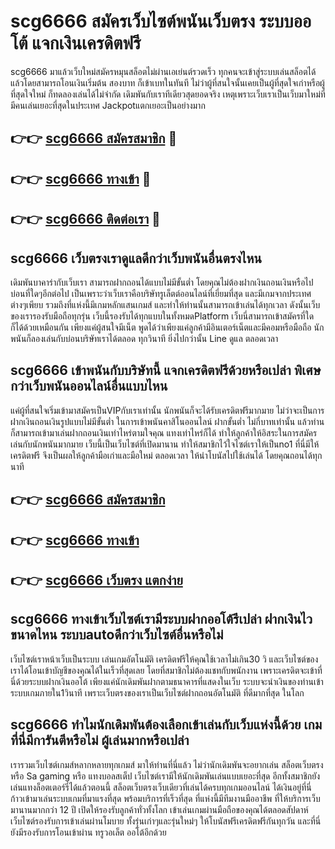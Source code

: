 # scg6666 สมัครเว็บไซต์พนันเว็บตรง ระบบออโต้ แจกเงินเครดิตฟรี

scg6666 มาแล้วเว็บใหม่สมัครหมุนสล็อตไม่ผ่านเอเย่นต์รวดเร็ว ทุกคนจะเข้าสู่ระบบเล่นสล็อตได้แล้วโดยสามารถโอนเงินเริ่มต้น สองบาท ก็เข้าเบทในทันที ไม่ว่าผู้ที่สนใจนั้นเคยเป็นผู้ที่สุดใจเก่าหรือผู้ที่สุดใจใหม่ ก็ทดลองเล่นได้ไม่จำกัด เดิมพันกับเราทีเดียวสุดยอดจริง เหตุเพราะเว็บเราเป็นเว็บมาใหม่ที่มีคนเล่นเยอะที่สุดในประเทศ Jackpotแตกเยอะเป็นอย่างมาก

## 👉👉 [scg6666 สมัครสมาชิก](https://bit.ly/3Ckzg5n) 🎰
## 👉👉 [scg6666 ทางเข้า](https://bit.ly/3Ckzg5n) 🎰
## 👉👉 [scg6666 ติดต่อเรา](https://bit.ly/3Ckzg5n) 🎰

## scg6666 เว็บตรงเราดูแลดีกว่าเว็บพนันอื่นตรงไหน
เดิมพันบาคาร่ากับเว็บเรา สามารถฝากถอนได้แบบไม่มีขั้นต่ำ โดยคุณไม่ต้องฝากเงินถอนเงินหรือไปบ่อนที่ใดๆอีกต่อไป เป็นเพราะว่าเว็บเราคือบริษัทรูเล็ตต์ออนไลน์ที่เยี่ยมที่สุด และมีเกมจากประเทศต่างๆเพียบ รวมถึงที่แห่งนี้มีเกมหลักแสนเกมส์ และทำให้ท่านนั้นสามารถเข้าเล่นได้ทุกเวลา ดังนั้นเว็บของเรารองรับมือถือทุกรุ่น เว็บนี้รองรับได้ทุกแบบในทั้งหมดPlatform เว็บนี่สามารถเข้าสมัครที่ใดก็ได้ด้วยเหมือนกัน เพียงแค่ผู้สนใจมีเน็ต พูดได้ว่าเพียงแค่ลูกค้ามีอินเตอร์เน็ตและมีคอมหรือมือถือ นักพนันก็ลองเล่นกับบ่อนบริษัทเราได้ตลอด ทุกวินาที ยิ่งไปกว่านั้น Line ดูแล ตลอดเวลา

## scg6666 เข้าพนันกับบริษัทนี้ แจกเครดิตฟรีด้วยหรือเปล่า พิเศษกว่าเว็บพนันออนไลน์อื่นแบบไหน
แค่ผู้ที่สนใจเริ่มเข้ามาสมัครเป็นVIPกับเราเท่านั้น นักพนันก็จะได้รับเครดิตฟรีมากมาย ไม่ว่าจะเป็นการฝากเงินถอนเงินรูปแบบไม่มีขั้นต่ำ ในการเข้าพนันคาสิโนออนไลน์ ฝากขั้นต่ำ ไม่กี่บาทเท่านั้น แล้วท่านก็สามารถเข้ามาเล่นฝากถอนเงินเท่าไหร่ตามใจคุณ แทงเท่าไหร่ก็ได้ ทำให้ลูกค้าให้อิสระในการสมัครเล่นกับนักพนันมากมาย เว็บนี้เป็นเว็บไซต์ที่เปิดมานาน ทำให้สมาชิกไว้ใจไซต์เราให้เป็นno1 ที่นี่มีให้เครดิตฟรี จึงเป็นผลให้ลูกค้ามือเก่าและมือใหม่ ตลอดเวลา ให้นำโบนัสไปใช้เล่นได้ โดยคุณถอนได้ทุกนาที

## 👉👉 [scg6666 สมัครสมาชิก](https://bit.ly/3Ckzg5n)
## 👉👉 [scg6666 ทางเข้า](https://bit.ly/3Ckzg5n)
## 👉👉 [scg6666 เว็บตรง แตกง่าย](https://bit.ly/3Ckzg5n)

## scg6666 ทางเข้าเว็บไซต์เรามีระบบฝากออโต้รึเปล่า ฝากเงินไวขนาดไหน ระบบautoดีกว่าเว็บไซต์อื่นหรือไม่
เว็บไซต์เราหน้าเว็บเป็นระบบ เล่นเกมอัตโนมัติ เครดิตฟรีให้คุณใช้เวลาไม่เกิน30 วิ และเว็บไซต์ของเราได้โอนเข้าบัญชีของคุณได้ในเร็วที่สุดเลย โดยที่สมาชิกไม่ต้องแชทกับพนักงาน เพราะเครดิตจะเข้าที่นี่ด้วยระบบฝากเงินออโต้ เพียงแค่นักเดิมพันฝากตามธนาคารที่แสดงในเว็บ ระบบจะนำเงินของท่านเข้าระบบเกมภายใน1วินาที เพราะเว็บตรงของเราเป็นเว็บไซต์ฝากถอนอัตโนมัติ ที่ดีมากที่สุด ในโลก

## scg6666 ทำไมนักเดิมพันต้องเลือกเข้าเล่นกับเว็บแห่งนี้ด้วย เกมที่นี่มีการันตีหรือไม่ ผู้เล่นมากหรือเปล่า
เรารวมเว็บไซต์เกมส์หลากหลายทุกเกมส์ มาให้ท่านที่นี่แล้ว ไม่ว่านักเดิมพันจะอยากเล่น สล็อตเว็บตรง หรือ Sa gaming หรือ แทงบอลสเต็ป เว็บไซต์เรามีให้นักเดิมพันเล่นแบบเยอะที่สุด อีกทั้งสมาชิกยังเล่นแทงล็อตเตอร์รี่ได้แล้วตอนนี้ สล็อตเว็บตรงเว็บเดียวที่เล่นได้ครบทุกเกมออนไลน์ ได้เงินอยู่ที่นี่ ก้าวเข้ามาเล่นระบบเกมที่มาแรงที่สุด พร้อมบริการที่เร็วที่สุด ที่แห่งนี้มีทีมงานมืออาชีพ ที่ให้บริการเว็บมานานมากกว่า 12 ปี เปิดให้รองรับลูกค้าทั่วทั้งโลก เข้าเล่นเกมผ่านมือถือของคุณได้ตลอดสัปดาห์ เว็บไซต์รองรับการเข้าเล่นผ่านโมบาย ทั้งรุ่นเก่าๆและรุ่นใหม่ๆ ให้โบนัสฟรีเครดิตฟรีกันทุกวัน และที่นี่ยังมีรองรับการโอนเข้าผ่าน ทรูวอเล็ต ออโต้อีกด้วย
